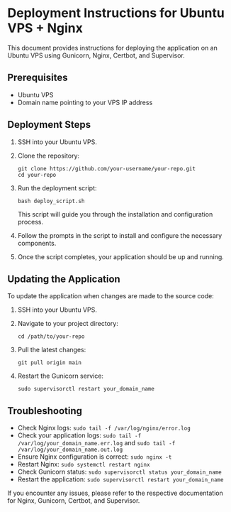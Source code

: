 # Deployment Instructions for Ubuntu VPS + Nginx

This document provides instructions for deploying the application on an Ubuntu VPS using Gunicorn, Nginx, Certbot, and Supervisor.

## Prerequisites

- Ubuntu VPS
- Domain name pointing to your VPS IP address

## Deployment Steps

1. SSH into your Ubuntu VPS.

2. Clone the repository:
   ```
   git clone https://github.com/your-username/your-repo.git
   cd your-repo
   ```

3. Run the deployment script:
   ```
   bash deploy_script.sh
   ```

   This script will guide you through the installation and configuration process.

4. Follow the prompts in the script to install and configure the necessary components.

5. Once the script completes, your application should be up and running.

## Updating the Application

To update the application when changes are made to the source code:

1. SSH into your Ubuntu VPS.

2. Navigate to your project directory:
   ```
   cd /path/to/your-repo
   ```

3. Pull the latest changes:
   ```
   git pull origin main
   ```

4. Restart the Gunicorn service:
   ```
   sudo supervisorctl restart your_domain_name
   ```

## Troubleshooting

- Check Nginx logs: `sudo tail -f /var/log/nginx/error.log`
- Check your application logs: `sudo tail -f /var/log/your_domain_name.err.log` and `sudo tail -f /var/log/your_domain_name.out.log`
- Ensure Nginx configuration is correct: `sudo nginx -t`
- Restart Nginx: `sudo systemctl restart nginx`
- Check Gunicorn status: `sudo supervisorctl status your_domain_name`
- Restart the application: `sudo supervisorctl restart your_domain_name`

If you encounter any issues, please refer to the respective documentation for Nginx, Gunicorn, Certbot, and Supervisor.
